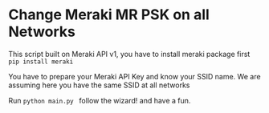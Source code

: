 # Change Meraki MR PSK on all Networks

<p>This script built on Meraki API v1, you have to install meraki package first <code>pip install meraki </code></p>

<p>You have to prepare your Meraki API Key and know your SSID name. We are assuming here you have the same SSID at all networks</p>

<p> Run <code>python main.py </code> follow the wizard! and have a fun. </p>